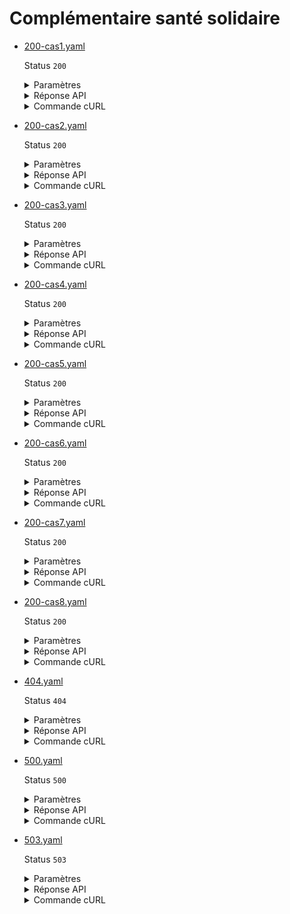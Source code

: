 # Complémentaire santé solidaire
* [200-cas1.yaml](200-cas1.yaml)

  Status `200`

  <details><summary>Paramètres</summary>
  <p>

  ```json
  {
    "recipient": "13002526500013",
    "codePaysLieuDeNaissance": "99101",
    "sexe": "M",
    "nomUsage": "PIERRE",
    "prenoms": [
      "PIERRE",
      "PAUL"
    ],
    "anneeDateDeNaissance": 1970,
    "moisDateDeNaissance": 6
  }
  ```

  </p>
  </details>

  <details><summary>Réponse API</summary>
  <p>

  ```json
  {
    "status": "beneficiaire_avec_participation_financiere",
    "dateDebut": "2022-02-01",
    "dateFin": "2023-02-01"
  }
  ```

  </p>
  </details>

  <details><summary>Commande cURL</summary>
  <p>

  ```bash
  curl -H "X-Api-Key: $token" \
    -G -d 'recipient=13002526500013' -d 'codePaysLieuDeNaissance=99101' -d 'sexe=M' -d 'nomUsage=PIERRE' -d 'prenoms[]=PIERRE' -d 'prenoms[]=PAUL' -d 'anneeDateDeNaissance=1970' -d 'moisDateDeNaissance=6' \
    --url "https://staging.particulier.api.gouv.fr/api/v2/complementaire-sante-solidaire"
  ```

  </p>
  </details>
* [200-cas2.yaml](200-cas2.yaml)

  Status `200`

  <details><summary>Paramètres</summary>
  <p>

  ```json
  {
    "recipient": "13002526500013",
    "codePaysLieuDeNaissance": "99102",
    "sexe": "F",
    "nomUsage": "SABER",
    "prenoms": [
      "SABER",
      "BRIGITTE"
    ],
    "anneeDateDeNaissance": 1970,
    "moisDateDeNaissance": 6
  }
  ```

  </p>
  </details>

  <details><summary>Réponse API</summary>
  <p>

  ```json
  {
    "status": "beneficiaire_avec_participation_financiere",
    "dateDebut": "2022-02-01",
    "dateFin": "2023-02-01"
  }
  ```

  </p>
  </details>

  <details><summary>Commande cURL</summary>
  <p>

  ```bash
  curl -H "X-Api-Key: $token" \
    -G -d 'recipient=13002526500013' -d 'codePaysLieuDeNaissance=99102' -d 'sexe=F' -d 'nomUsage=SABER' -d 'prenoms[]=SABER' -d 'prenoms[]=BRIGITTE' -d 'anneeDateDeNaissance=1970' -d 'moisDateDeNaissance=6' \
    --url "https://staging.particulier.api.gouv.fr/api/v2/complementaire-sante-solidaire"
  ```

  </p>
  </details>
* [200-cas3.yaml](200-cas3.yaml)

  Status `200`

  <details><summary>Paramètres</summary>
  <p>

  ```json
  {
    "recipient": "13002526500013",
    "codePaysLieuDeNaissance": "99103",
    "sexe": "M",
    "nomUsage": "JEROME",
    "prenoms": [
      "JEROME",
      "ANTHONY"
    ],
    "anneeDateDeNaissance": 1980,
    "moisDateDeNaissance": 6
  }
  ```

  </p>
  </details>

  <details><summary>Réponse API</summary>
  <p>

  ```json
  {
    "status": "beneficiaire_avec_participation_financiere",
    "dateDebut": "2022-02-01",
    "dateFin": "2023-02-01"
  }
  ```

  </p>
  </details>

  <details><summary>Commande cURL</summary>
  <p>

  ```bash
  curl -H "X-Api-Key: $token" \
    -G -d 'recipient=13002526500013' -d 'codePaysLieuDeNaissance=99103' -d 'sexe=M' -d 'nomUsage=JEROME' -d 'prenoms[]=JEROME' -d 'prenoms[]=ANTHONY' -d 'anneeDateDeNaissance=1980' -d 'moisDateDeNaissance=6' \
    --url "https://staging.particulier.api.gouv.fr/api/v2/complementaire-sante-solidaire"
  ```

  </p>
  </details>
* [200-cas4.yaml](200-cas4.yaml)

  Status `200`

  <details><summary>Paramètres</summary>
  <p>

  ```json
  {
    "recipient": "13002526500013",
    "codePaysLieuDeNaissance": "99104",
    "sexe": "F",
    "nomUsage": "GERALDINE",
    "prenoms": [
      "GERALDINE",
      "ANTOINETTE"
    ],
    "anneeDateDeNaissance": 1980,
    "moisDateDeNaissance": 6
  }
  ```

  </p>
  </details>

  <details><summary>Réponse API</summary>
  <p>

  ```json
  {
    "status": "beneficiaire_avec_participation_financiere",
    "dateDebut": "2022-02-01",
    "dateFin": "2023-02-01"
  }
  ```

  </p>
  </details>

  <details><summary>Commande cURL</summary>
  <p>

  ```bash
  curl -H "X-Api-Key: $token" \
    -G -d 'recipient=13002526500013' -d 'codePaysLieuDeNaissance=99104' -d 'sexe=F' -d 'nomUsage=GERALDINE' -d 'prenoms[]=GERALDINE' -d 'prenoms[]=ANTOINETTE' -d 'anneeDateDeNaissance=1980' -d 'moisDateDeNaissance=6' \
    --url "https://staging.particulier.api.gouv.fr/api/v2/complementaire-sante-solidaire"
  ```

  </p>
  </details>
* [200-cas5.yaml](200-cas5.yaml)

  Status `200`

  <details><summary>Paramètres</summary>
  <p>

  ```json
  {
    "recipient": "13002526500013",
    "codePaysLieuDeNaissance": "99105",
    "sexe": "M",
    "nomUsage": "PHILIPPE",
    "prenoms": [
      "PHILIPPE",
      "CLAUDE"
    ],
    "anneeDateDeNaissance": 1990,
    "moisDateDeNaissance": 6
  }
  ```

  </p>
  </details>

  <details><summary>Réponse API</summary>
  <p>

  ```json
  {
    "status": "beneficiaire_sans_participation_financiere",
    "dateDebut": "2022-02-01",
    "dateFin": "2023-02-01"
  }
  ```

  </p>
  </details>

  <details><summary>Commande cURL</summary>
  <p>

  ```bash
  curl -H "X-Api-Key: $token" \
    -G -d 'recipient=13002526500013' -d 'codePaysLieuDeNaissance=99105' -d 'sexe=M' -d 'nomUsage=PHILIPPE' -d 'prenoms[]=PHILIPPE' -d 'prenoms[]=CLAUDE' -d 'anneeDateDeNaissance=1990' -d 'moisDateDeNaissance=6' \
    --url "https://staging.particulier.api.gouv.fr/api/v2/complementaire-sante-solidaire"
  ```

  </p>
  </details>
* [200-cas6.yaml](200-cas6.yaml)

  Status `200`

  <details><summary>Paramètres</summary>
  <p>

  ```json
  {
    "recipient": "13002526500013",
    "codePaysLieuDeNaissance": "99106",
    "sexe": "M",
    "nomUsage": "BERTRAND",
    "prenoms": [
      "BERTRAND",
      "JEAN"
    ],
    "anneeDateDeNaissance": 1990,
    "moisDateDeNaissance": 6
  }
  ```

  </p>
  </details>

  <details><summary>Réponse API</summary>
  <p>

  ```json
  {
    "status": "beneficiaire_sans_participation_financiere",
    "dateDebut": "2022-02-01",
    "dateFin": "2023-02-01"
  }
  ```

  </p>
  </details>

  <details><summary>Commande cURL</summary>
  <p>

  ```bash
  curl -H "X-Api-Key: $token" \
    -G -d 'recipient=13002526500013' -d 'codePaysLieuDeNaissance=99106' -d 'sexe=M' -d 'nomUsage=BERTRAND' -d 'prenoms[]=BERTRAND' -d 'prenoms[]=JEAN' -d 'anneeDateDeNaissance=1990' -d 'moisDateDeNaissance=6' \
    --url "https://staging.particulier.api.gouv.fr/api/v2/complementaire-sante-solidaire"
  ```

  </p>
  </details>
* [200-cas7.yaml](200-cas7.yaml)

  Status `200`

  <details><summary>Paramètres</summary>
  <p>

  ```json
  {
    "recipient": "13002526500013",
    "codePaysLieuDeNaissance": "99107",
    "sexe": "M",
    "nomUsage": "ALAIN",
    "prenoms": [
      "ALAIN",
      "JEROME"
    ],
    "anneeDateDeNaissance": 2000,
    "moisDateDeNaissance": 6
  }
  ```

  </p>
  </details>

  <details><summary>Réponse API</summary>
  <p>

  ```json
  {
    "status": "beneficiaire_sans_participation_financiere",
    "dateDebut": "2022-02-01",
    "dateFin": "2023-02-01"
  }
  ```

  </p>
  </details>

  <details><summary>Commande cURL</summary>
  <p>

  ```bash
  curl -H "X-Api-Key: $token" \
    -G -d 'recipient=13002526500013' -d 'codePaysLieuDeNaissance=99107' -d 'sexe=M' -d 'nomUsage=ALAIN' -d 'prenoms[]=ALAIN' -d 'prenoms[]=JEROME' -d 'anneeDateDeNaissance=2000' -d 'moisDateDeNaissance=6' \
    --url "https://staging.particulier.api.gouv.fr/api/v2/complementaire-sante-solidaire"
  ```

  </p>
  </details>
* [200-cas8.yaml](200-cas8.yaml)

  Status `200`

  <details><summary>Paramètres</summary>
  <p>

  ```json
  {
    "recipient": "13002526500013",
    "codePaysLieuDeNaissance": "99108",
    "sexe": "M",
    "nomUsage": "ALEXIS",
    "prenoms": [
      "TRISTAN",
      "SERGE"
    ],
    "anneeDateDeNaissance": 1988,
    "moisDateDeNaissance": 8
  }
  ```

  </p>
  </details>

  <details><summary>Réponse API</summary>
  <p>

  ```json
  {
    "status": "non_beneficiaire_css",
    "dateDebut": null,
    "dateFin": null
  }
  ```

  </p>
  </details>

  <details><summary>Commande cURL</summary>
  <p>

  ```bash
  curl -H "X-Api-Key: $token" \
    -G -d 'recipient=13002526500013' -d 'codePaysLieuDeNaissance=99108' -d 'sexe=M' -d 'nomUsage=ALEXIS' -d 'prenoms[]=TRISTAN' -d 'prenoms[]=SERGE' -d 'anneeDateDeNaissance=1988' -d 'moisDateDeNaissance=8' \
    --url "https://staging.particulier.api.gouv.fr/api/v2/complementaire-sante-solidaire"
  ```

  </p>
  </details>
* [404.yaml](404.yaml)

  Status `404`

  <details><summary>Paramètres</summary>
  <p>

  ```json
  {
    "codePaysLieuDeNaissance": "99404",
    "sexe": "F"
  }
  ```

  </p>
  </details>

  <details><summary>Réponse API</summary>
  <p>

  ```json
  {
    "error": "not_found",
    "reason": "Dossier allocataire inexistant. Le document ne peut être édité.",
    "message": "Dossier allocataire inexistant. Le document ne peut être édité."
  }
  ```

  </p>
  </details>

  <details><summary>Commande cURL</summary>
  <p>

  ```bash
  curl -H "X-Api-Key: $token" \
    -G -d 'codePaysLieuDeNaissance=99404' -d 'sexe=F' \
    --url "https://staging.particulier.api.gouv.fr/api/v2/complementaire-sante-solidaire"
  ```

  </p>
  </details>
* [500.yaml](500.yaml)

  Status `500`

  <details><summary>Paramètres</summary>
  <p>

  ```json
  {
    "codePaysLieuDeNaissance": "99500",
    "sexe": "F"
  }
  ```

  </p>
  </details>

  <details><summary>Réponse API</summary>
  <p>

  ```json
  {
    "error": "error",
    "reason": "Internal server error",
    "message": "Une erreur interne s'est produite, l'équipe a été prévenue."
  }
  ```

  </p>
  </details>

  <details><summary>Commande cURL</summary>
  <p>

  ```bash
  curl -H "X-Api-Key: $token" \
    -G -d 'codePaysLieuDeNaissance=99500' -d 'sexe=F' \
    --url "https://staging.particulier.api.gouv.fr/api/v2/complementaire-sante-solidaire"
  ```

  </p>
  </details>
* [503.yaml](503.yaml)

  Status `503`

  <details><summary>Paramètres</summary>
  <p>

  ```json
  {
    "codePaysLieuDeNaissance": "99503",
    "sexe": "F"
  }
  ```

  </p>
  </details>

  <details><summary>Réponse API</summary>
  <p>

  ```json
  {
    "error": "network_error",
    "reason": "timeout of 10000 ms exceeded",
    "message": "Une erreur est survenue lors de l'appel au fournisseur de donnée"
  }
  ```

  </p>
  </details>

  <details><summary>Commande cURL</summary>
  <p>

  ```bash
  curl -H "X-Api-Key: $token" \
    -G -d 'codePaysLieuDeNaissance=99503' -d 'sexe=F' \
    --url "https://staging.particulier.api.gouv.fr/api/v2/complementaire-sante-solidaire"
  ```

  </p>
  </details>
